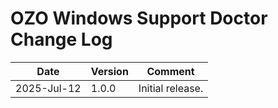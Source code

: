 # OZO Windows Support Doctor Change Log

|Date|Version|Comment|
|----|-------|-------|
|2025-Jul-12|1.0.0|Initial release.|
